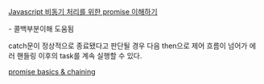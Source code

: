 [Javascript 비동기 처리를 위한 promise 이해하기](https://velog.io/@cyranocoding/2019-08-02-1808-%EC%9E%91%EC%84%B1%EB%90%A8-5hjytwqpqj#%EB%B0%B0%EA%B2%BD%EC%A7%80%EC%8B%9D)

[](https://techlog.io/Javascript/General/%EC%9E%90%EB%B0%94%EC%8A%A4%ED%81%AC%EB%A6%BD%ED%8A%B8-%EB%B9%84%EB%8F%99%EA%B8%B0%ED%86%B5%EC%8B%A0-callback-promise-async-await-%EC%9D%B4%ED%95%B4%ED%95%98%EA%B8%B0/) - 콜백부분이해 도움됨

catch문이 정상적으로 종료됐다고 판단될 경우 다음 then으로 제어 흐름이 넘어가 에러 핸들링 이후의 task를 계속 실행할 수 있다.

[promise basics & chaining](https://velog.io/@hyounglee/TIL-86)
